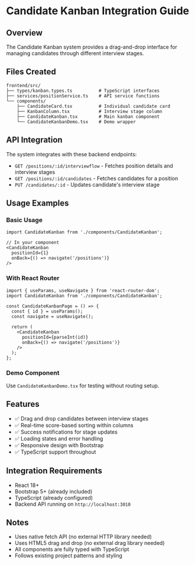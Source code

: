 # Candidate Kanban Integration Guide

## Overview
The Candidate Kanban system provides a drag-and-drop interface for managing candidates through different interview stages.

## Files Created
```
frontend/src/
├── types/kanban.types.ts          # TypeScript interfaces
├── services/positionService.ts    # API service functions
└── components/
    ├── CandidateCard.tsx          # Individual candidate card
    ├── KanbanColumn.tsx           # Interview stage column
    ├── CandidateKanban.tsx        # Main kanban component
    └── CandidateKanbanDemo.tsx    # Demo wrapper
```

## API Integration
The system integrates with these backend endpoints:
- `GET /positions/:id/interviewflow` - Fetches position details and interview stages
- `GET /positions/:id/candidates` - Fetches candidates for a position
- `PUT /candidates/:id` - Updates candidate's interview stage

## Usage Examples

### Basic Usage
```tsx
import CandidateKanban from './components/CandidateKanban';

// In your component
<CandidateKanban 
  positionId={1} 
  onBack={() => navigate('/positions')} 
/>
```

### With React Router
```tsx
import { useParams, useNavigate } from 'react-router-dom';
import CandidateKanban from './components/CandidateKanban';

const CandidateKanbanPage = () => {
  const { id } = useParams();
  const navigate = useNavigate();
  
  return (
    <CandidateKanban 
      positionId={parseInt(id)} 
      onBack={() => navigate('/positions')} 
    />
  );
};
```

### Demo Component
Use `CandidateKanbanDemo.tsx` for testing without routing setup.

## Features
- ✅ Drag and drop candidates between interview stages
- ✅ Real-time score-based sorting within columns
- ✅ Success notifications for stage updates
- ✅ Loading states and error handling
- ✅ Responsive design with Bootstrap
- ✅ TypeScript support throughout

## Integration Requirements
- React 18+
- Bootstrap 5+ (already included)
- TypeScript (already configured)
- Backend API running on `http://localhost:3010`

## Notes
- Uses native fetch API (no external HTTP library needed)
- Uses HTML5 drag and drop (no external drag library needed)
- All components are fully typed with TypeScript
- Follows existing project patterns and styling

